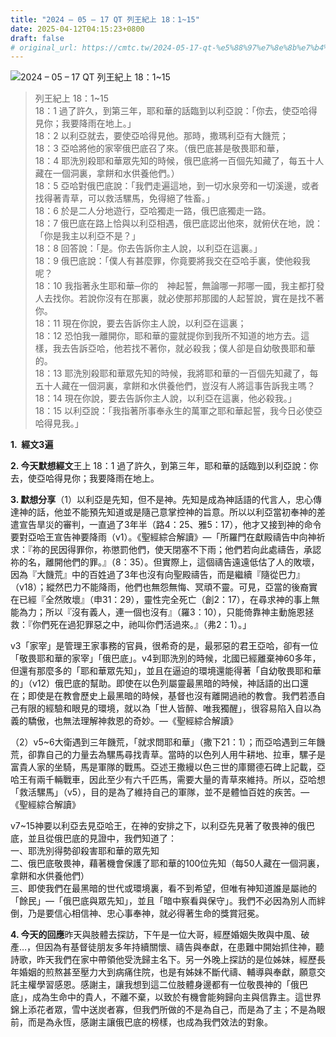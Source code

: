 ```yaml
---
title: "2024 – 05 – 17 QT 列王紀上 18：1~15"
date: 2025-04-12T04:15:23+0800
draft: false
# original_url: https://cmtc.tw/2024-05-17-qt-%e5%88%97%e7%8e%8b%e7%b4%80%e4%b8%8a-18%ef%bc%9a115
---
```


![2024 – 05 – 17 QT 列王紀上 18：1~15](/images/qt.jpg  "2024 – 05 – 17 QT 列王紀上 18：1~15")

> 列王紀上 18：1~15  
> 18：1 過了許久，到第三年，耶和華的話臨到以利亞說：「你去，使亞哈得見你；我要降雨在地上。」  
> 18：2 以利亞就去，要使亞哈得見他。那時，撒瑪利亞有大饑荒；  
> 18：3 亞哈將他的家宰俄巴底召了來。（俄巴底甚是敬畏耶和華，  
> 18：4 耶洗別殺耶和華眾先知的時候，俄巴底將一百個先知藏了，每五十人藏在一個洞裏，拿餅和水供養他們。）  
> 18：5 亞哈對俄巴底說：「我們走遍這地，到一切水泉旁和一切溪邊，或者找得著青草，可以救活騾馬，免得絕了牲畜。」  
> 18：6 於是二人分地遊行，亞哈獨走一路，俄巴底獨走一路。  
> 18：7 俄巴底在路上恰與以利亞相遇，俄巴底認出他來，就俯伏在地，說：「你是我主以利亞不是？」  
> 18：8 回答說：「是。你去告訴你主人說，以利亞在這裏。」  
> 18：9 俄巴底說：「僕人有甚麼罪，你竟要將我交在亞哈手裏，使他殺我呢？  
> 18：10 我指著永生耶和華─你的　神起誓，無論哪一邦哪一國，我主都打發人去找你。若說你沒有在那裏，就必使那邦那國的人起誓說，實在是找不著你。  
> 18：11 現在你說，要去告訴你主人說，以利亞在這裏；  
> 18：12 恐怕我一離開你，耶和華的靈就提你到我所不知道的地方去。這樣，我去告訴亞哈，他若找不著你，就必殺我；僕人卻是自幼敬畏耶和華的。  
> 18：13 耶洗別殺耶和華眾先知的時候，我將耶和華的一百個先知藏了，每五十人藏在一個洞裏，拿餅和水供養他們，豈沒有人將這事告訴我主嗎？  
> 18：14 現在你說，要去告訴你主人說，以利亞在這裏，他必殺我。」  
> 18：15 以利亞說：「我指著所事奉永生的萬軍之耶和華起誓，我今日必使亞哈得見我。」

**1.  經文3遍**

**2. 今天默想經文**王上 18：1 過了許久，到第三年，耶和華的話臨到以利亞說：你去，使亞哈得見你；我要降雨在地上。

**3. 默想分享**（1）以利亞是先知，但不是神。先知是成為神話語的代言人，忠心傳達神的話，他並不能預先知道或是隨己意掌控神的旨意。所以以利亞當初奉神的差遣宣告旱災的審判，一直過了3年半（路4：25、雅5：17），他才又接到神的命令要對亞哈王宣告神要降雨（v1）。《聖經綜合解讀》—「所羅門在獻殿禱告中向神祈求：『祢的民因得罪你，祢懲罰他們，使天閉塞不下雨；他們若向此處禱告，承認祢的名，離開他們的罪。』（8：35）。但實際上，這個禱告遠遠低估了人的敗壞，因為『大饑荒』中的百姓過了3年也沒有向聖殿禱告，而是繼續『隨從巴力』（v18）；縱然巴力不能降雨，他們也無怨無悔、冥頑不靈。可見，亞當的後裔實在已經『全然敗壞』（申31：29），靈性完全死亡（創2：17），在尋求神的事上無能為力；所以『沒有義人，連一個也沒有』（羅3：10），只能倚靠神主動施恩拯救：『你們死在過犯罪惡之中，祂叫你們活過來。』（弗2：1）。」

v3「家宰」是管理王家事務的官員，很希奇的是，最邪惡的君王亞哈，卻有一位「敬畏耶和華的家宰」「俄巴底」。v4到耶洗別的時候，北國已經離棄神60多年，但還有那麼多的「耶和華眾先知」，並且在逼迫的環境還能得著「自幼敬畏耶和華的」（v12）俄巴底的幫助。即使在以色列屬靈最黑暗的時候，神話語的出口還在；即使是在教會歷史上最黑暗的時候，基督也沒有離開過祂的教會。我們若憑自己有限的經驗和眼見的環境，就以為「世人皆醉、唯我獨醒」，很容易陷入自以為義的驕傲，也無法理解神救恩的奇妙。—《聖經綜合解讀》

（2）v5~6大衛遇到三年饑荒，「就求問耶和華」（撒下21：1）；而亞哈遇到三年饑荒，卻靠自己的力量去為騾馬尋找青草。當時的以色列人用牛耕地、拉車，騾子是富貴人家的坐騎，馬是軍隊的戰馬。亞述王撒縵以色三世的庫爾德石碑上記載，亞哈王有兩千輛戰車，因此至少有六千匹馬，需要大量的青草來維持。所以，亞哈想「救活騾馬」（v5），目的是為了維持自己的軍隊，並不是體恤百姓的疾苦。—《聖經綜合解讀》

v7~15神要以利亞去見亞哈王，在神的安排之下，以利亞先見著了敬畏神的俄巴底，並且從俄巴底的見證中，我們知道了：  
一、耶洗別得勢卻殺害耶和華的眾先知  
二、俄巴底敬畏神，藉著機會保護了耶和華的100位先知（每50人藏在一個洞裏，拿餅和水供養他們）  
三、即使我們在最黑暗的世代或環境裏，看不到希望，但唯有神知道誰是屬祂的「餘民」—「俄巴底與眾先知」，並且「暗中察看與保守」。我們不必因為別人而絆倒，乃是要信心相信神、忠心事奉神，就必得著生命的獎賞冠冕。

**4. 今天的回應**昨天與肢體去探訪，下午是一位大哥，經歷婚姻失敗與中風、破產…，但因為有基督徒朋友多年持續關懷、禱告與奉獻，在患難中開始抓住神，聽詩歌，昨天我們在家中帶領他受洗歸主名下。另一外晚上探訪的是位姊妹，經歷長年婚姻的煎熬甚至壓力大到病痛住院，也是有姊妹不斷代禱、輔導與奉獻，願意交託主權學習感恩。感謝主，讓我想到這二位肢體身邊都有一位敬畏神的「俄巴底」，成為生命中的貴人，不離不棄，以致於有機會能夠歸向主與信靠主。這世界錦上添花者眾，雪中送炭者寡，但我們所做的不是為自己，而是為了主；不是為眼前，而是為永恆，感謝主讓俄巴底的榜樣，也成為我們效法的對象。